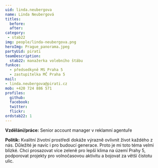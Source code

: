 ```yaml
---
uid: linda.neubergova
name: Linda Neubergová 
titles:
  before:
  after:
category:
 - stab22
img: people/linda-neubergova.png
heroImg: Prague_panorama.jpeg
partyUid: pirati
teamDescription:
  stab22: manažerka volebního štábu
funkce: 
  - předsedkyně MS Praha 5
  - zastupitelka MČ Praha 5
mail:
- linda.neubergova@pirati.cz
mob: +420 724 886 571			  
profiles:
  github:     
  facebook: 
  twitter: 
  flickr:
ordstab22: 1
---
```


**Vzdělání/práce:** Senior account manager v reklamní agentuře

**Politik:** Kvalitní životní prostředí dokáže výrazně ovlivnit život každého z nás. Důležité je navíc i pro budoucí generace. Proto je mi toto téma velmi blízké. Chci prosazovat více zeleně pro lepší klima na území Prahy 5, podporovat projekty pro volnočasovou aktivitu a bojovat za větší čistotu ulic.
